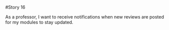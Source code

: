#Story 16 

As a professor, I want to receive notifications when new reviews are posted for my modules to stay updated.